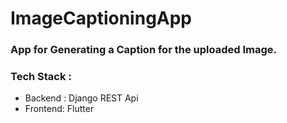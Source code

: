 # ImageCaptioningApp

### App for Generating a Caption for the uploaded Image. 
### Tech Stack : 
 - Backend :  Django REST Api
 - Frontend: Flutter
